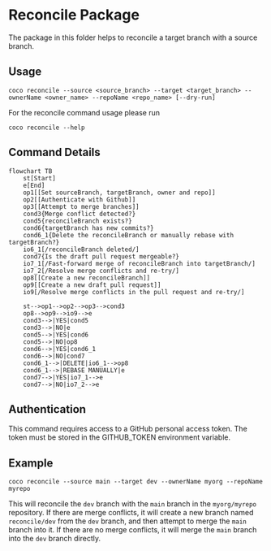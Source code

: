 # Reconcile Package

The package in this folder helps to reconcile a target branch with a source branch.

## Usage
```shell
coco reconcile --source <source_branch> --target <target_branch> --ownerName <owner_name> --repoName <repo_name> [--dry-run]
```

For the reconcile command usage please run
```shell
coco reconcile --help
```

## Command Details

```mermaid
flowchart TB
    st[Start]
    e[End]
    op1[[Set sourceBranch, targetBranch, owner and repo]]
    op2[[Authenticate with Github]]
    op3[[Attempt to merge branches]]
    cond3{Merge conflict detected?}
    cond5{reconcileBranch exists?}
    cond6{targetBranch has new commits?}
    cond6_1{Delete the reconcileBranch or manually rebase with targetBranch?}
    io6_1[/reconcileBranch deleted/]
    cond7{Is the draft pull request mergeable?}
    io7_1[/Fast-forward merge of reconcileBranch into targetBranch/]
    io7_2[/Resolve merge conflicts and re-try/]
    op8[[Create a new reconcileBranch]]
    op9[[Create a new draft pull request]]
    io9[/Resolve merge conflicts in the pull request and re-try/]

    st-->op1-->op2-->op3-->cond3
    op8-->op9-->io9-->e
    cond3-->|YES|cond5
    cond3-->|NO|e
    cond5-->|YES|cond6
    cond5-->|NO|op8
    cond6-->|YES|cond6_1
    cond6-->|NO|cond7
    cond6_1-->|DELETE|io6_1-->op8
    cond6_1-->|REBASE MANUALLY|e
    cond7-->|YES|io7_1-->e
    cond7-->|NO|io7_2-->e
```

## Authentication
This command requires access to a GitHub personal access token. The token must be stored in the GITHUB_TOKEN environment variable.

## Example
```shell
coco reconcile --source main --target dev --ownerName myorg --repoName myrepo
```
This will reconcile the `dev` branch with the `main` branch in the `myorg/myrepo` repository. If there are merge conflicts, it will create a new branch named `reconcile/dev` from the `dev` branch, and then attempt to merge the `main` branch into it. If there are no merge conflicts, it will merge the `main` branch into the `dev` branch directly.